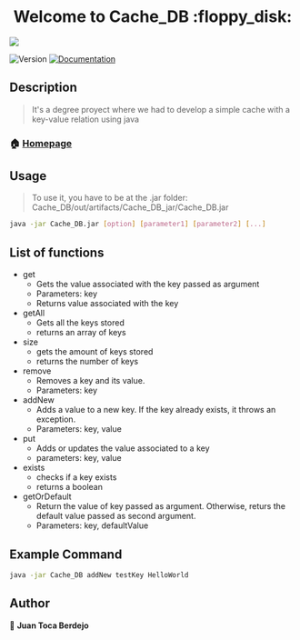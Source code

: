 <h1 align="center">Welcome to Cache_DB :floppy_disk:</h1>
<image src="./Terminal.png">
<p>
  <img alt="Version" src="https://img.shields.io/badge/version-1.0-blue.svg?cacheSeconds=2592000" />
  <a href="empty" target="_blank">
    <img alt="Documentation" src="https://img.shields.io/badge/documentation-yes-brightgreen.svg" />
  </a>
</p>

## Description

> It's a degree proyect where we had to develop a 
>simple cache with a key-value relation using java 

### 🏠 [Homepage]()

## Usage

> To use it, you have to be at the .jar folder: 
> Cache_DB/out/artifacts/Cache_DB_jar/Cache_DB.jar

```sh
java -jar Cache_DB.jar [option] [parameter1] [parameter2] [...]
```

## List of functions


 - get 
    - Gets the value associated with the key passed as argument
    - Parameters: key
    - Returns value associated with the key
 - getAll
      - Gets all the keys stored 
      - returns an array of keys
 - size 
    - gets the amount of keys stored
    - returns the number of keys
 - remove
    - Removes a key and its value.
    - Parameters: key
 - addNew
    - Adds a value to a new key. If the key already exists, 
      it throws an exception.
    - Parameters: key, value
 - put
    - Adds or updates the value associated to a key
    - parameters: key, value
 - exists
    - checks if a key exists
    - returns a boolean
 - getOrDefault
    - Return the value of key passed as argument. Otherwise, 
      returs the default value passed as second argument.
    - Parameters: key, defaultValue


## Example Command

```sh
java -jar Cache_DB addNew testKey HelloWorld
```

## Author

👤 **Juan Toca Berdejo**
